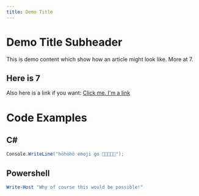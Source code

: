 ```yaml
---
title: Demo Title
---
```

# Demo Title Subheader
This is demo content which show how an article might look like. More at 7.

## Here is 7
Also here is a link if you want: [Click me. I'm a link](https://bluehands.de)

# Code Examples
## C#
```csharp
Console.WriteLine("höhöhö emoji go 🚗🚗🚗🚗🚗");
```

## Powershell
```powershell
Write-Host "Why of course this would be possible!"
```

